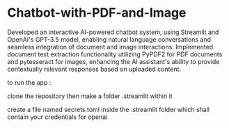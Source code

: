 # Chatbot-with-PDF-and-Image
Developed an interactive AI-powered chatbot system, using Streamlit and OpenAI's GPT-3.5 model, enabling natural language
conversations and seamless integration of document and image interactions.
Implemented document text extraction functionality utilizing PyPDF2 for PDF documents and pytesseract for images, enhancing the AI
assistant's ability to provide contextually relevant responses based on uploaded content.

to run the app :

clone the repository then make a folder .streamlit within it 

create a file named secrets.toml inside the .streamlit folder which shall contain your credentials for openai
